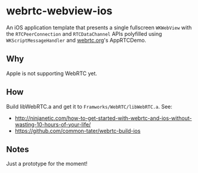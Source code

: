 # webrtc-webview-ios
An iOS application template that presents a single fullscreen `WKWebView` with the `RTCPeerConnection` and `RTCDataChannel` APIs polyfilled using `WKScriptMessageHandler` and [webrtc.org](http://www.webrtc.org/native-code/ios)'s AppRTCDemo.

## Why
Apple is not supporting WebRTC yet.

## How
Build libWebRTC.a and get it to `Framworks/WebRTC/libWebRTC.a`. See:
* http://ninjanetic.com/how-to-get-started-with-webrtc-and-ios-without-wasting-10-hours-of-your-life/
* https://github.com/common-tater/webrtc-build-ios

## Notes
Just a prototype for the moment!
